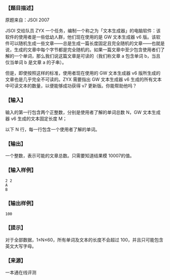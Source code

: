 ### 【题目描述】

原题来自：JSOI 2007

JSOI 交给队员 ZYX 一个任务，编制一个称之为「文本生成器」的电脑软件：该软件的使用者是一些低幼人群，他们现在使用的是 GW 文本生成器 v6 版。该软件可以随机生成一些文章――总是生成一篇长度固定且完全随机的文章——也就是说，生成的文章中每个字节都是完全随机的。如果一篇文章中至少包含使用者们了解的一个单词，那么我们说这篇文章是可读的（我们称文章 a 包含单词 b，当且仅当单词 b 是文章 a 的子串）。

但是，即使按照这样的标准，使用者现在使用的 GW 文本生成器 v6 版所生成的文章也是几乎完全不可读的。ZYX 需要指出 GW 文本生成器 v6 生成的所有文本中可读文本的数量，以便能够成功获得 v7 更新版。你能帮助他吗？

### 【输入】

输入的第一行包含两个正整数，分别是使用者了解的单词总数 N，GW 文本生成器 v6 生成的文本固定长度 M；

以下 N 行，每一行包含一个使用者了解的单词。

### 【输出】

一个整数，表示可能的文章总数。只需要知道结果模 10007的值。

### 【输入样例】

```
2 2
A
B
```

### 【输出样例】

```
100
```

### 【提示】

对于全部数据，1≤N≤60，所有单词及文本的长度不会超过 100，并且只可能包含英文大写字母。


 ### 【来源】

 一本通在线评测 